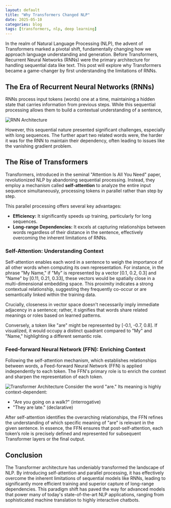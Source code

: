 ```yaml
---
layout: default
title: "Why Transformers Changed NLP"
date: 2025-05-10
categories: blog
tags: [transformers, nlp, deep learning]
---
```


In the realm of Natural Language Processing (NLP), the advent of Transformers marked a pivotal shift, fundamentally changing how we approach language understanding and generation. Before Transformers, Recurrent Neural Networks (RNNs) were the primary architecture for handling sequential data like text. This post will explore why Transformers became a game-changer by first understanding the limitations of RNNs.

## The Era of Recurrent Neural Networks (RNNs)

RNNs process input tokens (words) one at a time, maintaining a hidden state that carries information from previous steps. While this sequential processing allows them to build a contextual understanding of a sentence,

![RNN Architecture](/assets/image/RNN.png)

However, this sequential nature presented significant challenges, especially with long sequences. The further apart two related words were, the harder it was for the RNN to maintain their dependency, often leading to issues like the vanishing gradient problem.

<!-- images\FPBP (1).png is an image that might be useful here to illustrate the vanishing gradient problem if it is about that-->

## The Rise of Transformers

Transformers, introduced in the seminal "Attention Is All You Need" paper, revolutionized NLP by abandoning sequential processing. Instead, they employ a mechanism called **self-attention** to analyze the entire input sequence simultaneously, processing tokens in parallel rather than step by step.

This parallel processing offers several key advantages:
*   **Efficiency:** It significantly speeds up training, particularly for long sequences.
*   **Long-range Dependencies:** It excels at capturing relationships between words regardless of their distance in the sentence, effectively overcoming the inherent limitations of RNNs.

### Self-Attention: Understanding Context

Self-attention enables each word in a sentence to weigh the importance of all other words when computing its own representation. For instance, in the phrase "My Name," if "My" is represented by a vector [0.1, 0.2, 0.3] and "Name" by [0.11, 0.21, 0.33], these vectors would be spatially close in a multi-dimensional embedding space. This proximity indicates a strong contextual relationship, suggesting they frequently co-occur or are semantically linked within the training data.

Crucially, closeness in vector space doesn't necessarily imply immediate adjacency in a sentence; rather, it signifies that words share related meanings or roles based on learned patterns.

Conversely, a token like "are" might be represented by [-0.1, -0.7, 0.8]. If visualized, it would occupy a distinct quadrant compared to "My" and "Name," highlighting a different semantic role.

### Feed-forward Neural Network (FFN): Enriching Context

Following the self-attention mechanism, which establishes relationships between words, a Feed-forward Neural Network (FFN) is applied independently to each token. The FFN's primary role is to enrich the context and sharpen the representation of each token.

![Transformer Architecture](/assets/image/Transformers.jpg)
Consider the word "are." Its meaning is highly context-dependent:
*   "Are you going on a walk?" (interrogative)
*   "They are late." (declarative)

After self-attention identifies the overarching relationships, the FFN refines the understanding of which specific meaning of "are" is relevant in the given sentence. In essence, the FFN ensures that post-self-attention, each token’s role is precisely defined and represented for subsequent Transformer layers or the final output.

## Conclusion

The Transformer architecture has undeniably transformed the landscape of NLP. By introducing self-attention and parallel processing, it has effectively overcome the inherent limitations of sequential models like RNNs, leading to significantly more efficient training and superior capture of long-range dependencies. This paradigm shift has paved the way for advanced models that power many of today's state-of-the-art NLP applications, ranging from sophisticated machine translation to highly interactive chatbots.